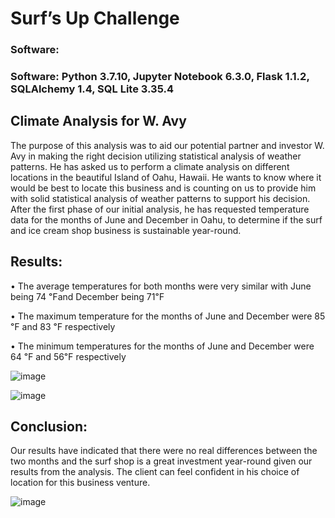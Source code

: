 # Surf’s Up Challenge

### Software:
### Software: Python 3.7.10, Jupyter Notebook 6.3.0, Flask 1.1.2, SQLAlchemy 1.4, SQL Lite 3.35.4

## Climate Analysis for W. Avy
The purpose of this analysis was to aid our potential partner and investor W. Avy in making the right decision utilizing statistical analysis of weather patterns. 
He has asked us to perform a climate analysis on different locations in the beautiful Island of Oahu, Hawaii. 
He wants to know where it would be best to locate this business and is counting on us to provide him with solid statistical analysis of weather patterns to support his decision. 
After the first phase of our initial analysis, he has requested temperature data for the months of June and December in Oahu, to determine if the surf and ice cream shop business is sustainable year-round.

## Results:
• The average temperatures for both months were very similar with June being 74 ℉and December being 71℉

• The maximum temperature for the months of June and December were 85 ℉ and 83 ℉ respectively

• The minimum temperatures for the months of June and December were 64 ℉ and 56℉ respectively

![image](https://user-images.githubusercontent.com/91692536/145732643-5d597766-73f6-4f16-b51d-fcf77fbf300b.png)

![image](https://user-images.githubusercontent.com/91692536/145732668-0c5a498d-6989-41fc-916a-6afba0bc8ab4.png)

## Conclusion:
Our results have indicated that there were no real differences between the two months and the surf shop is a great investment year-round given our results from the analysis. The client can feel confident in his choice of location for this business venture.

![image](https://user-images.githubusercontent.com/91692536/146116043-b0c03291-cff6-4c8f-ad00-48b89c216fad.png)
